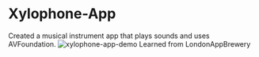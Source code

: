 # Xylophone-App
Created a musical instrument app that plays sounds and uses AVFoundation.
![xylophone-app-demo](https://user-images.githubusercontent.com/29379185/47765871-6dd09900-dca2-11e8-887f-1e8e6a7057d1.gif)
Learned from LondonAppBrewery
